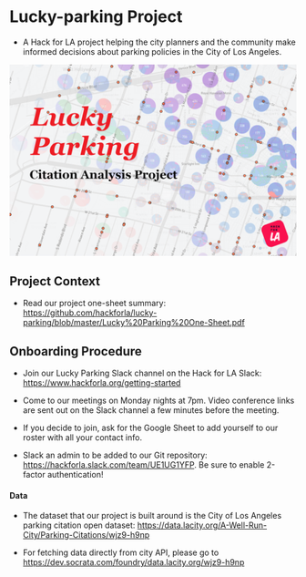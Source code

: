 # Lucky-parking Project

- A Hack for LA project helping the city planners and the community make informed decisions about parking policies in the City of Los Angeles.

![logo](logo/Lucky_parking7.png)
## Project Context

- Read our project one-sheet summary: https://github.com/hackforla/lucky-parking/blob/master/Lucky%20Parking%20One-Sheet.pdf

## Onboarding Procedure

- Join our Lucky Parking Slack channel on the Hack for LA Slack: https://www.hackforla.org/getting-started

- Come to our meetings on Monday nights at 7pm. Video conference links are sent out on the Slack channel a few minutes before the meeting.

- If you decide to join, ask for the Google Sheet to add yourself to our roster with all your contact info.

- Slack an admin to be added to our Git repository: https://hackforla.slack.com/team/UE1UG1YFP. Be sure to enable 2-factor authentication!


#### Data

- The dataset that our project is built around is the City of Los Angeles parking citation open dataset: https://data.lacity.org/A-Well-Run-City/Parking-Citations/wjz9-h9np

- For fetching data directly from city API, please go to https://dev.socrata.com/foundry/data.lacity.org/wjz9-h9np
